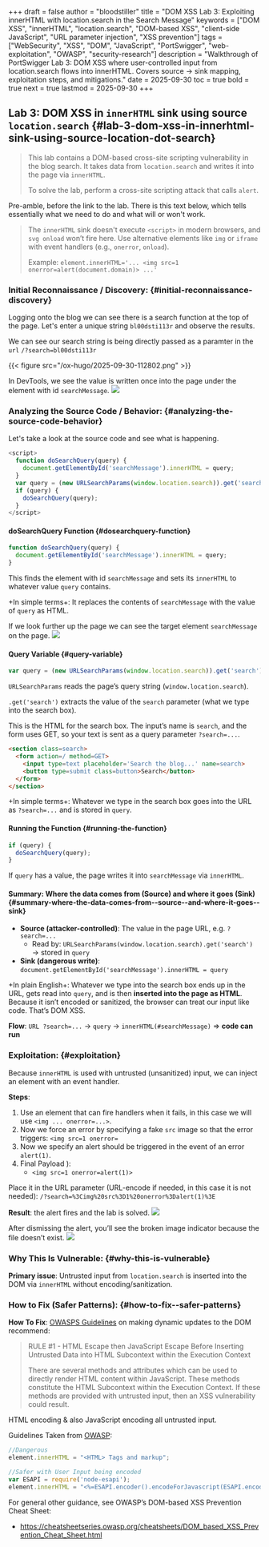 +++
draft = false
author = "bloodstiller"
title = "DOM XSS Lab 3: Exploiting innerHTML with location.search in the Search Message"
keywords = ["DOM XSS", "innerHTML", "location.search", "DOM-based XSS", "client-side JavaScript", "URL parameter injection", "XSS prevention"] 
tags = ["WebSecurity", "XSS", "DOM", "JavaScript", "PortSwigger", "web-exploitation", "OWASP", "security-research"] 
description = "Walkthrough of PortSwigger Lab 3: DOM XSS where user-controlled input from location.search flows into innerHTML. Covers source → sink mapping, exploitation steps, and mitigations." 
date = 2025-09-30 
toc = true 
bold = true 
next = true 
lastmod = 2025-09-30
+++

## Lab 3: DOM XSS in `innerHTML` sink using source `location.search` {#lab-3-dom-xss-in-innerhtml-sink-using-source-location-dot-search}

> This lab contains a DOM-based cross-site scripting vulnerability in the blog search. It takes data from `location.search` and writes it into the page via `innerHTML`.
>
> To solve the lab, perform a cross-site scripting attack that calls `alert`.

Pre-amble, before the link to the lab. There is this text below, which tells essentially what we need to do and what will or won't work.

> The `innerHTML` sink doesn't execute `<script>` in modern browsers, and `svg onload` won’t fire here. Use alternative elements like `img` or `iframe` with event handlers (e.g., `onerror`, `onload`).
>
> Example: `element.innerHTML='... <img src=1 onerror=alert(document.domain)> ...'`


### Initial Reconnaissance / Discovery: {#initial-reconnaissance-discovery}

Logging onto the blog we can see there is a search function at the top of the page.
Let's enter a unique string `bl00dsti113r` and observe the results.

We can see our search string is being directly passed as a paramter in the `url`
`/?search=bl00dsti113r`

{{< figure src="/ox-hugo/2025-09-30-112802.png" >}}

In DevTools, we see the value is written once into the page under the element with id `searchMessage`.
![](/ox-hugo/2025-09-30-112946.png)


### Analyzing the Source Code / Behavior: {#analyzing-the-source-code-behavior}

Let's take a look at the source code and see what is happening.

```javascript
<script>
  function doSearchQuery(query) {
    document.getElementById('searchMessage').innerHTML = query;
  }
  var query = (new URLSearchParams(window.location.search)).get('search');
  if (query) {
    doSearchQuery(query);
  }
</script>
```


#### doSearchQuery Function {#dosearchquery-function}

```javascript
function doSearchQuery(query) {
  document.getElementById('searchMessage').innerHTML = query;
}
```

This finds the element with id `searchMessage` and sets its `innerHTML` to whatever value `query` contains.

+In simple terms+: It replaces the contents of `searchMessage` with the value of `query` as HTML.

If we look further up the page we can see the target element `searchMessage` on the page.
![](/ox-hugo/2025-09-30-113723.png)


#### Query Variable {#query-variable}

```javascript
var query = (new URLSearchParams(window.location.search)).get('search');
```

`URLSearchParams` reads the page’s query string (`window.location.search`).

`.get('search')` extracts the value of the `search` parameter (what we type into the search box).

This is the HTML for the search box. The input’s name is `search`, and the form uses GET, so your text is sent as a query parameter `?search=...`.

```html
<section class=search>
  <form action=/ method=GET>
    <input type=text placeholder='Search the blog...' name=search>
    <button type=submit class=button>Search</button>
  </form>
</section>
```

+In simple terms+: Whatever we type in the search box goes into the URL as `?search=...` and is stored in `query`.


#### Running the Function {#running-the-function}

```javascript
if (query) {
  doSearchQuery(query);
}
```

If `query` has a value, the page writes it into `searchMessage` via `innerHTML`.


#### Summary: Where the data comes from (Source) and where it goes (Sink) {#summary-where-the-data-comes-from--source--and-where-it-goes--sink}

-   **Source (attacker-controlled)**: The value in the page URL, e.g. `?search=...`
    -   Read by: `URLSearchParams(window.location.search).get('search')` → stored in `query`
-   **Sink (dangerous write)**: `document.getElementById('searchMessage').innerHTML = query`

+In plain English+: Whatever we type into the search box ends up in the URL, gets read into `query`, and is then **inserted into the page as HTML**. Because it isn’t encoded or sanitized, the browser can treat our input like code. That’s DOM XSS.

**Flow**:
`URL ?search=...` → `query` → `innerHTML(#searchMessage)` ⇒ **code can run**


### Exploitation: {#exploitation}

Because `innerHTML` is used with untrusted (unsanitized) input, we can inject an element with an event handler.

**Steps**:

1.  Use an element that can fire handlers when it fails, in this case we will use `<img ... onerror=...>`.
2.  Now we force an error by specifying a fake `src` image so that the error triggers: `<img src=1 onerror=`
3.  Now we specify an alert should be triggered in the event of an error `alert(1)`.
4.  Final Payload ):
    -   `<img src=1 onerror=alert(1)>`

Place it in the URL parameter (URL-encode if needed, in this case it is not needed):
`/?search=%3Cimg%20src%3D1%20onerror%3Dalert(1)%3E`

**Result**: the alert fires and the lab is solved.
![](/ox-hugo/2025-09-30-115148.png)

After dismissing the alert, you’ll see the broken image indicator because the file doesn’t exist.
![](/ox-hugo/2025-09-30-115244.png)


### Why This Is Vulnerable: {#why-this-is-vulnerable}

**Primary issue**: Untrusted input from `location.search` is inserted into the DOM via `innerHTML` without encoding/sanitization.


### How to Fix (Safer Patterns): {#how-to-fix--safer-patterns}

**How To Fix**: [OWASPS Guidelines](https://cheatsheetseries.owasp.org/cheatsheets/DOM_based_XSS_Prevention_Cheat_Sheet.html#guideline) on making dynamic updates to the DOM recommend:

> RULE #1 - HTML Escape then JavaScript Escape Before Inserting Untrusted Data into HTML Subcontext within the Execution Context
>
> There are several methods and attributes which can be used to directly render HTML content within JavaScript. These methods constitute the HTML Subcontext within the Execution Context. If these methods are provided with untrusted input, then an XSS vulnerability could result.

HTML encoding &amp; also JavaScript encoding all untrusted input.

Guidelines Taken from [OWASP](https://cheatsheetseries.owasp.org/cheatsheets/DOM_based_XSS_Prevention_Cheat_Sheet.html#guideline):

```javascript
//Dangerous
element.innerHTML = "<HTML> Tags and markup";

//Safer with User Input being encoded
var ESAPI = require('node-esapi');
element.innerHTML = "<%=ESAPI.encoder().encodeForJavascript(ESAPI.encoder().encodeForHTML(untrustedData))%>";
```

For general other guidance, see OWASP’s DOM-based XSS Prevention Cheat Sheet:

-   <https://cheatsheetseries.owasp.org/cheatsheets/DOM_based_XSS_Prevention_Cheat_Sheet.html>

